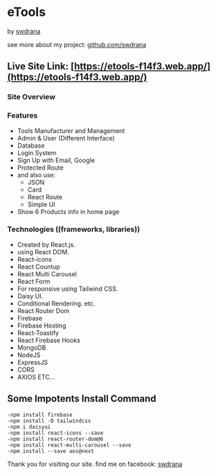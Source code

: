 # eTools
by [swdrana](https://www.facebook.com/swdrana)

see more about my project: [github.com/swdrana](https://www.github.com/swdrana)
## Live Site Link: [https://etools-f14f3.web.app/](https://etools-f14f3.web.app/)

### Site Overview

### Features
- Tools Manufacturer and Management
- Admin & User (Different Interface)
- Database
- Login System
- Sign Up with Email, Google
- Protected Route
- and also use:
  - JSON
  - Card
  - React Route
  - Simple UI
- Show 6 Products info in home page

### Technologies ((frameworks, libraries))
- Created by React.js.
- using React DOM.
- React-icons
- React Countup
- React Multi Carousel
- React Form
- For responsive using Tailwind CSS.
- Daisy UI.
- Conditional Rendering. etc.
- React Router Dom
- Firebase
- Firebase Hosting
- React-Toastify
- React Firebase Hooks
- MongoDB
- NodeJS
- ExpressJS
- CORS
- AXIOS
ETC...

## Some Impotents Install Command
    -npm install firebase
    -npm install -D tailwindcss
    -npm i daisyui
    -npm install react-icons --save
    -npm install react-router-dom@6
    -npm install react-multi-carousel --save
    -npm install --save aos@next

Thank you for visiting our site.
find me on facebook: [swdrana](https://www.facebook.com/swdrana)  
    

